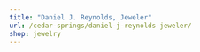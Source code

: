 ```yaml
---
title: "Daniel J. Reynolds, Jeweler"
url: /cedar-springs/daniel-j-reynolds-jeweler/
shop: jewelry
---
```

